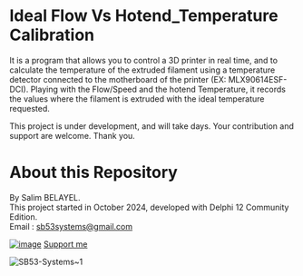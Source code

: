 # Ideal Flow Vs Hotend_Temperature Calibration
It is a program that allows you to control a 3D printer in real time, and to calculate the temperature of the extruded filament using a temperature detector connected to the motherboard of the printer (EX: MLX90614ESF-DCI). Playing with the Flow/Speed and the hotend Temperature, it records the values ​​where the filament is extruded with the ideal temperature requested.  
  
This project is under development, and will take days. Your contribution and support are welcome. Thank you.  
  
# About this Repository
By Salim BELAYEL.  
This project started in October 2024, developed with Delphi 12 Community Edition.  
Email : sb53systems@gmail.com  
  
[![image](https://github.com/sb53systems/G-Code-Flow-Temperature-Controller/assets/33290411/a504ac44-082d-40f1-a9d0-4abc3da242d8)](https://ko-fi.com/sb53system) [Support me](https://ko-fi.com/sb53system)  
  
![SB53-Systems~1](https://github.com/sb53systems/G-Code-Flow-Temperature-Controller/assets/33290411/b94703a1-cf21-4109-bfa6-b9bcff438a1d)
